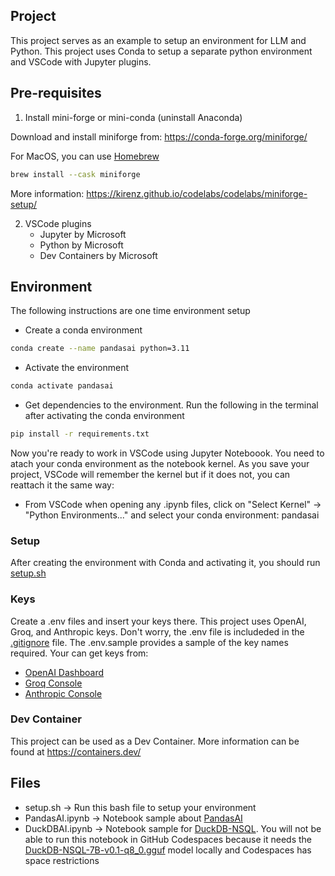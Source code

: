 ## Project
This project serves as an example to setup an environment for LLM and Python. This project uses Conda to setup a separate python environment and VSCode with Jupyter plugins.

## Pre-requisites
1. Install mini-forge or mini-conda (uninstall Anaconda)

Download and install miniforge from: https://conda-forge.org/miniforge/

For MacOS, you can use [Homebrew](https://brew.sh/)
```bash
brew install --cask miniforge
```
More information: https://kirenz.github.io/codelabs/codelabs/miniforge-setup/

2. VSCode plugins
    - Jupyter by Microsoft
    - Python by Microsoft
    - Dev Containers by Microsoft

## Environment

The following instructions are one time environment setup
- Create a conda environment
```bash
conda create --name pandasai python=3.11
```
- Activate the environment
```bash
conda activate pandasai
```
- Get dependencies to the environment. Run the following in the terminal after activating the conda environment
```bash
pip install -r requirements.txt
```

Now you're ready to work in VSCode using Jupyter Noteboook. You need to atach your conda environment as the notebook kernel.
As you save your project, VSCode will remember the kernel but if it does not, you can reattach it the same way:

- From VSCode when opening any .ipynb files, click on "Select Kernel" -> "Python Environments..." and select your conda environment: pandasai

### Setup
After creating the environment with Conda and activating it, you should run [setup.sh](./setup.sh) 

### Keys
Create a .env files and insert your keys there. This project uses OpenAI, Groq, and Anthropic keys. Don't worry, the .env file is includeded in the [.gitignore](.gitignore) file. The .env.sample provides a sample of the key names required. Your can get keys from:

- [OpenAI Dashboard](https://platform.openai.com/api-keys)
- [Groq Console](https://console.groq.com/keys)
- [Anthropic Console](https://console.anthropic.com/settings/keys)

### Dev Container
This project can be used as a Dev Container. More information can be found at https://containers.dev/

## Files
- setup.sh -> Run this bash file to setup your environment
- PandasAI.ipynb  -> Notebook sample about [PandasAI](https://docs.pandas-ai.com/)
- DuckDBAI.ipynb  -> Notebook sample for [DuckDB-NSQL](https://huggingface.co/motherduckdb/DuckDB-NSQL-7B-v0.1-GGUF). You will not be able to run this notebook in GitHub Codespaces because it needs the [DuckDB-NSQL-7B-v0.1-q8_0.gguf](https://huggingface.co/motherduckdb/DuckDB-NSQL-7B-v0.1-GGUF) model locally and Codespaces has space restrictions
